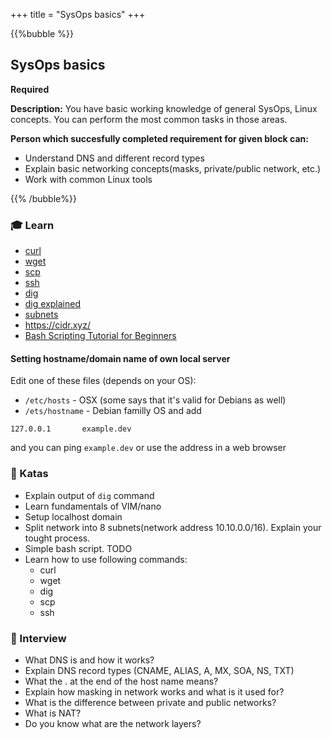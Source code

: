 +++
title = "SysOps basics"
+++

{{%bubble %}}

## SysOps basics

**Required**

**Description:** You have basic working knowledge of general SysOps, Linux concepts. You can perform the most common tasks in those areas.

**Person which succesfully completed requirement for given block can:**

- Understand DNS and different record types
- Explain basic networking concepts(masks, private/public network, etc.)
- Work with common Linux tools

{{% /bubble%}}

### 🎓 Learn
- [curl](https://linux.die.net/man/1/curl)
- [wget](https://linux.die.net/man/1/wget)
- [scp](https://linux.die.net/man/1/scp)
- [ssh](https://linux.die.net/man/1/ssh)
- [dig](https://linux.die.net/man/1/dig)
- [dig explained](https://phoenixnap.com/kb/linux-dig-command-examples)
- [subnets](https://www.techopedia.com/6/28587/internet/8-steps-to-understanding-ip-subnetting)
- https://cidr.xyz/
- [Bash Scripting Tutorial for Beginners](https://linuxconfig.org/bash-scripting-tutorial-for-beginners)
#### Setting hostname/domain name of own local server

Edit one of these files (depends on your OS):

- `/etc/hosts` - OSX (some says that it's valid for Debians as well)
- `/ets/hostname` - Debian familly OS
and add
```
127.0.0.1       example.dev
```
and you can ping `example.dev` or use the address in a web browser

### 📝 Katas
- Explain output of `dig` command
- Learn fundamentals of VIM/nano
- Setup localhost domain
- Split network into 8 subnets(network address 10.10.0.0/16). Explain your tought process.
- Simple bash script. TODO
- Learn how to use following commands:
	- curl
	- wget
	- dig
	- scp
	- ssh

### 🎤 Interview
 - What DNS is and how it works?
 - Explain DNS record types (CNAME, ALIAS, A, MX, SOA, NS, TXT)
 - What the . at the end of the host name means?
 - Explain how masking in network works and what is it used for?
 - What is the difference between private and public networks?
 - What is NAT?
 - Do you know what are the network layers?
